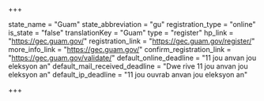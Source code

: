 +++

state_name = "Guam"
state_abbreviation = "gu"
registration_type = "online"
is_state = "false"
translationKey = "Guam"
type = "register"
hp_link = "https://gec.guam.gov/"
registration_link = "https://gec.guam.gov/register/"
more_info_link = "https://gec.guam.gov/"
confirm_registration_link = "https://gec.guam.gov/validate/"
default_online_deadline = "11 jou anvan jou eleksyon an"
default_mail_received_deadline = "Dwe rive 11 jou anvan jou eleksyon an"
default_ip_deadline = "11 jou ouvrab anvan jou eleksyon an"

+++